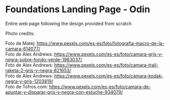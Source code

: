 # Foundations Landing Page - Odin

Entire web page following the design provided from scratch

Photo credits:

Foto de Matej: https://www.pexels.com/es-es/foto/fotografia-macro-de-la-camara-614077/ \
Foto de Alex Andrews: https://www.pexels.com/es-es/foto/camara-gris-y-negra-sobre-fondo-verde-1983037/ \
Foto de Alex Andrews: https://www.pexels.com/es-es/foto/camara-trail-raketa-2-gris-y-negra-821653/ \
Foto de Alex Andrews: https://www.pexels.com/es-es/foto/camara-kodak-negra-y-gris-1203819/ \
Foto de Tofros.com: https://www.pexels.com/es-es/foto/camara-de-apuntar-y-disparar-gris-y-negra-con-estuche-934079/
